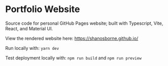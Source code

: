 # Portfolio Website

Source code for personal GitHub Pages website; built with Typescript, Vite, React, and Material UI.

View the rendered website here: https://shanosborne.github.io/

Run locally with: `yarn dev`

Test deployment locally with: `npm run build` and `npm run preview`